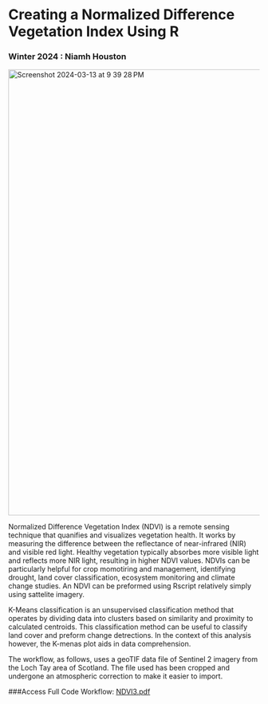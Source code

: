 # Creating a Normalized Difference Vegetation Index Using R
### Winter 2024 : Niamh Houston

<img width="895" alt="Screenshot 2024-03-13 at 9 39 28 PM" src="https://github.com/niamhhouston/GEOG490/assets/162380093/96c68471-70bc-4dd5-9906-a0e9ba6606a3">


Normalized Difference Vegetation Index (NDVI) is a remote sensing technique that quanifies and visualizes vegetation health. It works by measuring the difference between the reflectance of near-infrared (NIR) and visible red light. Healthy vegetation typically absorbes more visible light and reflects more NIR light, resulting in higher NDVI values. NDVIs can be particularly helpful for crop momotiring and management, identifying drought, land cover classification, ecosystem monitoring and climate change studies. An NDVI can be preformed using Rscript relatively simply using sattelite imagery. 

K-Means classification is an unsupervised classification method that operates by dividing data into clusters based on similarity and proximity to calculated centroids. This classification method can be useful to classify land cover and preform change detrections. In the context of this analysis however, the K-menas plot aids in data comprehension. 

The workflow, as follows, uses a geoTIF data file of Sentinel 2 imagery from the Loch Tay area of Scotland. The file used has been cropped and undergone an atmospheric correction to make it easier to import. 

###Access Full Code Workflow: 
[NDVI3.pdf](https://github.com/niamhhouston/GEOG490/files/14609665/NDVI3.pdf)
